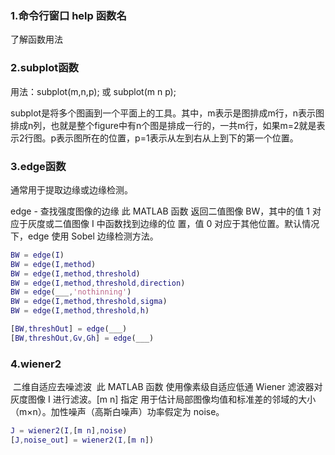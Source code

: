 ### 1.命令行窗口 help 函数名

了解函数用法

### 2.subplot函数

用法：subplot(m,n,p); 或 subplot(m n p);

subplot是将多个图画到一个平面上的工具。其中，m表示是图排成m行，n表示图排成n列，也就是整个figure中有n个图是排成一行的，一共m行，如果m=2就是表示2行图。p表示图所在的位置，p=1表示从左到右从上到下的第一个位置。

### 3.edge函数

通常用于提取边缘或边缘检测。

edge - 查找强度图像的边缘
    此 MATLAB 函数 返回二值图像 BW，其中的值 1 对应于灰度或二值图像 I 中函数找到边缘的位
    置，值 0 对应于其他位置。默认情况下，edge 使用 Sobel 边缘检测方法。

```matlab
BW = edge(I)
BW = edge(I,method)
BW = edge(I,method,threshold)
BW = edge(I,method,threshold,direction)
BW = edge(___,'nothinning')
BW = edge(I,method,threshold,sigma)
BW = edge(I,method,threshold,h)

[BW,threshOut] = edge(___)
[BW,threshOut,Gv,Gh] = edge(___)
```

###  4.wiener2

​	二维自适应去噪滤波
​    此 MATLAB 函数 使用像素级自适应低通 Wiener 滤波器对灰度图像 I 进行滤波。[m n] 指定
​    用于估计局部图像均值和标准差的邻域的大小（m×n）。加性噪声（高斯白噪声）功率假定为
noise。

```matlab
J = wiener2(I,[m n],noise)
[J,noise_out] = wiener2(I,[m n])
```


